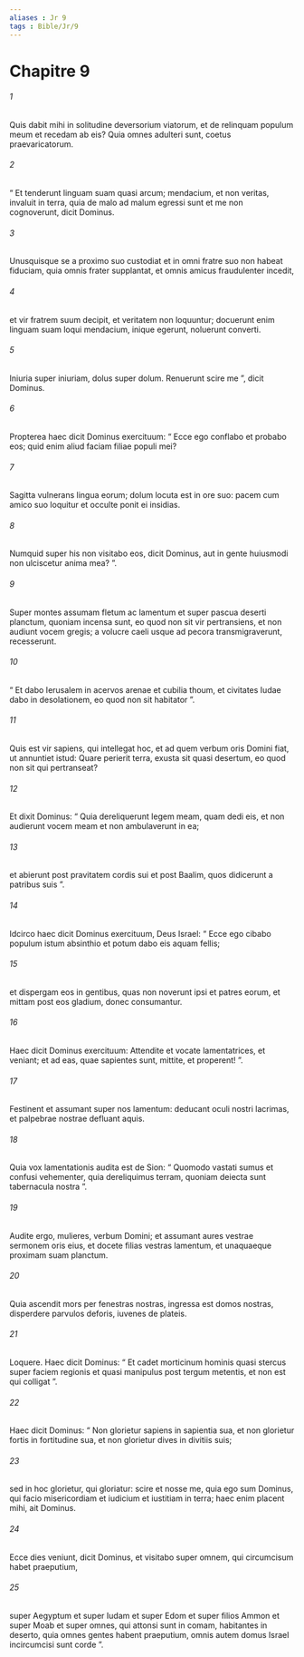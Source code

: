 ```yaml
---
aliases : Jr 9
tags : Bible/Jr/9
---
```


# Chapitre 9

###### 1
Quis dabit mihi in solitudine deversorium viatorum, et de relinquam populum meum et recedam ab eis? Quia omnes adulteri sunt, coetus praevaricatorum.
###### 2
“ Et tenderunt linguam suam quasi arcum; mendacium, et non veritas, invaluit in terra, quia de malo ad malum egressi sunt et me non cognoverunt, dicit Dominus.
###### 3
Unusquisque se a proximo suo custodiat et in omni fratre suo non habeat fiduciam, quia omnis frater supplantat, et omnis amicus fraudulenter incedit,
###### 4
et vir fratrem suum decipit, et veritatem non loquuntur; docuerunt enim linguam suam loqui mendacium, inique egerunt, noluerunt converti.
###### 5
Iniuria super iniuriam, dolus super dolum. Renuerunt scire me ”, dicit Dominus.
###### 6
Propterea haec dicit Dominus exercituum: “ Ecce ego conflabo et probabo eos; quid enim aliud faciam filiae populi mei?
###### 7
Sagitta vulnerans lingua eorum; dolum locuta est in ore suo: pacem cum amico suo loquitur et occulte ponit ei insidias.
###### 8
Numquid super his non visitabo eos, dicit Dominus, aut in gente huiusmodi non ulciscetur anima mea? ”.
###### 9
Super montes assumam fletum ac lamentum et super pascua deserti planctum, quoniam incensa sunt, eo quod non sit vir pertransiens, et non audiunt vocem gregis; a volucre caeli usque ad pecora transmigraverunt, recesserunt.
###### 10
“ Et dabo Ierusalem in acervos arenae et cubilia thoum, et civitates Iudae dabo in desolationem, eo quod non sit habitator ”.
###### 11
Quis est vir sapiens, qui intellegat hoc, et ad quem verbum oris Domini fiat, ut annuntiet istud: Quare perierit terra, exusta sit quasi desertum, eo quod non sit qui pertranseat?
###### 12
Et dixit Dominus: “ Quia dereliquerunt legem meam, quam dedi eis, et non audierunt vocem meam et non ambulaverunt in ea; 
###### 13
et abierunt post pravitatem cordis sui et post Baalim, quos didicerunt a patribus suis ”. 
###### 14
Idcirco haec dicit Dominus exercituum, Deus Israel: “ Ecce ego cibabo populum istum absinthio et potum dabo eis aquam fellis; 
###### 15
et dispergam eos in gentibus, quas non noverunt ipsi et patres eorum, et mittam post eos gladium, donec consumantur.
###### 16
Haec dicit Dominus exercituum: Attendite et vocate lamentatrices, et veniant; et ad eas, quae sapientes sunt, mittite, et properent! ”.
###### 17
Festinent et assumant super nos lamentum: deducant oculi nostri lacrimas, et palpebrae nostrae defluant aquis.
###### 18
Quia vox lamentationis audita est de Sion: “ Quomodo vastati sumus et confusi vehementer, quia dereliquimus terram, quoniam deiecta sunt tabernacula nostra ”.
###### 19
Audite ergo, mulieres, verbum Domini; et assumant aures vestrae sermonem oris eius, et docete filias vestras lamentum, et unaquaeque proximam suam planctum.
###### 20
Quia ascendit mors per fenestras nostras, ingressa est domos nostras, disperdere parvulos deforis, iuvenes de plateis.
###### 21
Loquere. Haec dicit Dominus: “ Et cadet morticinum hominis quasi stercus super faciem regionis et quasi manipulus post tergum metentis, et non est qui colligat ”.
###### 22
Haec dicit Dominus: “ Non glorietur sapiens in sapientia sua, et non glorietur fortis in fortitudine sua, et non glorietur dives in divitiis suis;
###### 23
sed in hoc glorietur, qui gloriatur: scire et nosse me, quia ego sum Dominus, qui facio misericordiam et iudicium et iustitiam in terra; haec enim placent mihi, ait Dominus.
###### 24
Ecce dies veniunt, dicit Dominus, et visitabo super omnem, qui circumcisum habet praeputium, 
###### 25
super Aegyptum et super Iudam et super Edom et super filios Ammon et super Moab et super omnes, qui attonsi sunt in comam, habitantes in deserto, quia omnes gentes habent praeputium, omnis autem domus Israel incircumcisi sunt corde ”.
